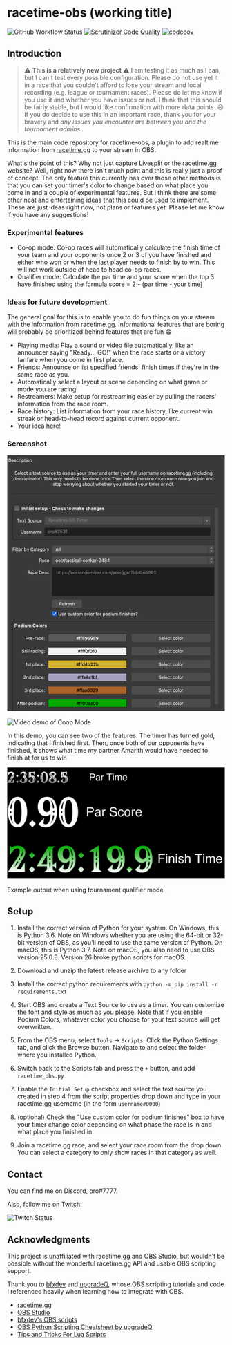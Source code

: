 # racetime-obs (working title)

![GitHub Workflow Status](https://img.shields.io/github/workflow/status/ssbm-oro/racetime-obs/test-build) [![Scrutinizer Code Quality](https://scrutinizer-ci.com/g/ssbm-oro/racetime-obs/badges/quality-score.png?b=master)](https://scrutinizer-ci.com/g/ssbm-oro/racetime-obs/?branch=master) [![codecov](https://codecov.io/gh/ssbm-oro/racetime-obs/branch/master/graph/badge.svg?token=UOGW4FNM8J)](https://codecov.io/gh/ssbm-oro/racetime-obs)

## Introduction

> :warning: **This is a relatively new project** :warning: I am testing it as much as I can, but I can't test every possible configuration. Please do not use yet it in a race that you couldn't afford to lose your stream and local recording (e.g. league or tournament races). Please do let me know if you use it and whether you have issues or not. I think that this should be fairly stable, but I would like confirmation with more data points. :smile: If you do decide to use this in an important race, thank you for your bravery and *any issues you encounter are between you and the tournament admins*.

This is the main code repository for racetime-obs, a plugin to add realtime information from [racetime.gg](https://racetime.gg) to your stream in OBS.

What's the point of this? Why not just capture Livesplit or the racetime.gg website? Well, right now there isn't much point and this is really just a proof of concept. The only feature this currently has over those other methods is that you can set your timer's color to change based on what place you come in and a couple of experimental features. But I think there are some other neat and entertaining ideas that this could be used to implement. These are just ideas right now, not plans or features yet. Please let me know if you have any suggestions!

### Experimental features

* Co-op mode: Co-op races will automatically calculate the finish time of your team and your opponents once 2 or 3 of you have finished and either who won or when the last player needs to finish by to win. This will not work outside of head to head co-op races.
* Qualifier mode: Calculate the par time and your score when the top 3 have finished using the formula score = 2 - (par time - your time)

### Ideas for future development

The general goal for this is to enable you to do fun things on your stream with the information from racetime.gg. Informational features that are boring will probably be prioritized behind features that are fun :grin:

* Playing media: Play a sound or video file automatically, like an announcer saying "Ready... GO!" when the race starts or a victory fanfare when you come in first place.
* Friends: Announce or list specified friends' finish times if they're in the same race as you.
* Automatically select a layout or scene depending on what game or mode you are racing.
* Restreamers: Make setup for restreaming easier by pulling the racers' information from the race room.
* Race history: List information from your race history, like current win streak or head-to-head record against current opponent.
* Your idea here!

### Screenshot

![Screenshot of Settings](/img/Screenshot1.png)

![Video demo of Coop Mode](/img/coop_demo.gif)

In this demo, you can see two of the features. The timer has turned gold, indicating that I finished first. Then, once both of our opponents have finished, it shows what time my partner Amarith would have needed to finish at for us to win

![Example of Tournament Qualifier Mode](/img/Screenshot2.png)

Example output when using tournament qualifier mode.

## Setup

1) Install the correct version of Python for your system. On Windows, this is Python 3.6. Note on Windows whether you are using the 64-bit or 32-bit version of OBS, as you'll need to use the same version of Python. On macOS, this is Python 3.7. Note on macOS, you also need to use OBS version 25.0.8. Version 26 broke python scripts for macOS.

2) Download and unzip the latest release archive to any folder

3) Install the correct python requirements with `python -m pip install -r requirements.txt`

4) Start OBS and create a Text Source to use as a timer. You can customize the font and style as much as you please. Note that if you enable Podium Colors, whatever color you choose for your text source will get overwritten.

5) From the OBS menu, select `Tools` -> `Scripts`. Click the Python Settings tab, and click the Browse button. Navigate to and select the folder where you installed Python.

6) Switch back to the Scripts tab and press the `+` button, and add `racetime_obs.py`

7) Enable the `Initial Setup` checkbox and select the text source you created in step 4 from the script properties drop down and type in your racetime.gg username (in the form `username#0000`)

8) (optional) Check the "Use custom color for podium finishes" box to have your timer change color depending on what phase the race is in and what place you finished in.

9) Join a racetime.gg race, and select your race room from the drop down. You can select a category to only show races in that category as well.

## Contact

You can find me on Discord, oro#7777.

Also, follow me on Twitch:

 ![Twitch Status](https://img.shields.io/twitch/status/ssbmoro)

## Acknowledgments

This project is unaffiliated with racetime.gg and OBS Studio, but wouldn't be possible without the wonderful racetime.gg API and usable OBS scripting support.

Thank you to [bfxdev](https://github.com/bfxdev) and [upgradeQ](https://github.com/upgradeQ), whose OBS scripting tutorials and code I referenced heavily when learning how to integrate with OBS.

* [racetime.gg](https://github.com/racetimeGG/racetime-app)
* [OBS Studio](https://github.com/obsproject/obs-studio)
* [bfxdev's OBS scripts](https://github.com/bfxdev/OBS)
* [OBS Python Scripting Cheatsheet by upgradeQ](https://github.com/upgradeQ/OBS-Studio-Python-Scripting-Cheatsheet-obspython-Examples-of-API)
* [Tips and Tricks For Lua Scripts](https://obsproject.com/forum/threads/tips-and-tricks-for-lua-scripts.132256/#post-491262)
